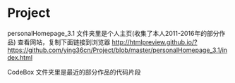 # Project

personalHomepage_3.1 文件夹里是个人主页(收集了本人2011-2016年的部分作品)
查看网站，复制下面链接到浏览器
http://htmlpreview.github.io/?https://github.com/ying36cn/Project/blob/master/personalHomepage_3.1/index.html
 
CodeBox 文件夹里是最近的部分作品的代码片段
 




 
